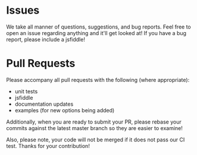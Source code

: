 Issues
======

We take all manner of questions, suggestions, and bug reports. Feel free to open an issue regarding anything and it'll get looked at! If you have a bug report, please include a jsfiddle!

Pull Requests
=============

Please accompany all pull requests with the following (where appropriate):

* unit tests
* jsfiddle
* documentation updates
* examples (for new options being added)

Additionally, when you are ready to submit your PR, please rebase your commits against the latest master branch so they are easier to examine!

Also, please note, your code will not be merged if it does not pass our CI test. Thanks for your contribution!
